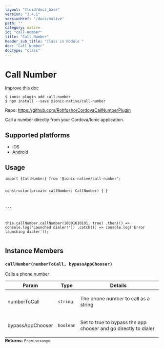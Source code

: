 ```yaml
---
layout: "fluid/docs_base"
version: "3.4.1"
versionHref: "/docs/native"
path: ""
category: native
id: "call-number"
title: "Call Number"
header_sub_title: "Class in module "
doc: "Call Number"
docType: "class"
---
```


<h1 class="api-title">Call Number</h1>

<a class="improve-v2-docs" href="http://github.com/driftyco/ionic-native/edit/master/src/@ionic-native/plugins/call-number/index.ts#L1">
  Improve this doc
</a>






<pre><code class="nohighlight">$ ionic plugin add call-number
$ npm install --save @ionic-native/call-number
</code></pre>
<p>Repo:
  <a href="https://github.com/Rohfosho/CordovaCallNumberPlugin">
    https://github.com/Rohfosho/CordovaCallNumberPlugin
  </a>
</p>


<p>Call a number directly from your Cordova/Ionic application.</p>




<h2>Supported platforms</h2>
<ul>
  <li>iOS</li><li>Android</li>
</ul>






<h2>Usage</h2>
<pre><code>import {CallNumber} from &#39;@ionic-native/call-number&#39;;

constructor(private callNumber: CallNumber) { }

...


this.callNumber.callNumber(18001010101, true)
  .then(() =&gt; console.log(&#39;Launched dialer!&#39;))
  .catch(() =&gt; console.log(&#39;Error launching dialer&#39;));
</code></pre>








<h2>Instance Members</h2>
<h3><a class="anchor" name="callNumber" href="#callNumber"></a><code>callNumber(numberToCall,&nbsp;bypassAppChooser)</code></h3>




Calls a phone number
<table class="table param-table" style="margin:0;">
  <thead>
  <tr>
    <th>Param</th>
    <th>Type</th>
    <th>Details</th>
  </tr>
  </thead>
  <tbody>
  <tr>
    <td>
      numberToCall</td>
    <td>
      <code>string</code>
    </td>
    <td>
      <p>The phone number to call as a string</p>
</td>
  </tr>
  
  <tr>
    <td>
      bypassAppChooser</td>
    <td>
      <code>boolean</code>
    </td>
    <td>
      <p>Set to true to bypass the app chooser and go directly to dialer</p>
</td>
  </tr>
  </tbody>
</table>

<div class="return-value" markdown="1">
  <i class="icon ion-arrow-return-left"></i>
  <b>Returns:</b> <code>Promise&lt;any&gt;</code> 
</div>





